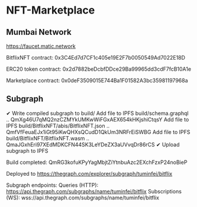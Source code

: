 # NFT-Marketplace

## Mumbai Network

https://faucet.matic.network

BitflixNFT contract: 0x3C4Ed7d7CF1c405e19E2F7b0050549Ad7022E18D

ERC20 token contract: 0x2d7882beDcbfDDce29Ba99965dd3cdF7fcB10A1e

Marketplace contract: 0x0deF3509015E744Ba1F01582A3bc35981197968a

## Subgraph

✔ Write compiled subgraph to build/
  Add file to IPFS build/schema.graphql
                .. QmXg46U7qMQ2nzCZMYkUMKwWiFGxAEX654kHKjshiCtqsY
  Add file to IPFS build/BitflixNFT/abis/BitflixNFT.json
                .. QmfVfFeuaEJx1iGt95iKwQHXsQCudD1QkUm3NRFrEiSWBG
  Add file to IPFS build/BitflixNFT/BitflixNFT.wasm
                .. QmaJGxhEri97XEdMDKCFN44SK3LeYDeZX3aUVvqDr86rCS
✔ Upload subgraph to IPFS

Build completed: QmRG3kofuKPyYagMbjtZiYtnbuAzc2EXchFzxP24noBieP

Deployed to https://thegraph.com/explorer/subgraph/tuminfei/bitflix

Subgraph endpoints:
Queries (HTTP):     https://api.thegraph.com/subgraphs/name/tuminfei/bitflix
Subscriptions (WS): wss://api.thegraph.com/subgraphs/name/tuminfei/bitflix